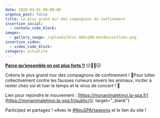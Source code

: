 ```yaml
---
date: 2020-04-01 00:00:00
urgence_post: false
title: Le plus grand mur des compagnons de confinement
insertion_social:
  - contenu_code_block:
images:
  - gallery_image: /uploads/bloc-460x200-murdesconfinés.png
insertion_video:
  - video_code_block:
category: actualite
---
```


**[Parce qu’ensemble on est plus forts \!\!](https://monanimaletmoi.la-spa.fr)&nbsp;**😉🐶🙂🐱

Cr&eacute;ons le plus grand mur des compagnons de confinement \! 💪Pour lutter collectivement contre les fausses rumeurs envers les animaux, inciter &agrave; rester chez soi et tuer le temps et le virus de concert \! 💪

Lien pour rejoindre le mouvement :&nbsp;[https://monanimaletmoi.la-spa.fr](https://monanimaletmoi.la-spa.fr/public/){: target="_blank"}

Participez et partagez \! ✊Avec le&nbsp;[\#NouSPArtageons](https://www.facebook.com/hashtag/nouspartageons?source=feed_text&amp;epa=HASHTAG&amp;__xts__%5B0%5D=68.ARCVwiNB2up_cbdmPnjrZ16YkVYgtYaD2Lbe6cM5LcwlzfOI_VuldqqUU28epM4X9hq1Sy1yOdharrgWpOJjH5hL4R18xfqAOo0rWpvRE6ozAhy13l3sD5-ACzerW0YOWhMMy8sZoObbOUta2EpbLKGY0x7UpuC80GShSg5yNK40FVbG-znG9XptvF4-z2PnoqB9C8vxTPCBPL5UABIUde22u7kUMGSdH5sQihF3E8NWpjM6F-oubTz2nSK1fdWnWGBdc3-f3JrtLpURpcekPMjkpOpPMSnpa7LWF_2_09-lByV1WePqbry09gTzuxt_CKnGgQtqLw4zsb0jhIBlMelOE0OjZLT2zDzJuw&amp;__tn__=%2ANK-R)&nbsp;et le lien du site \!